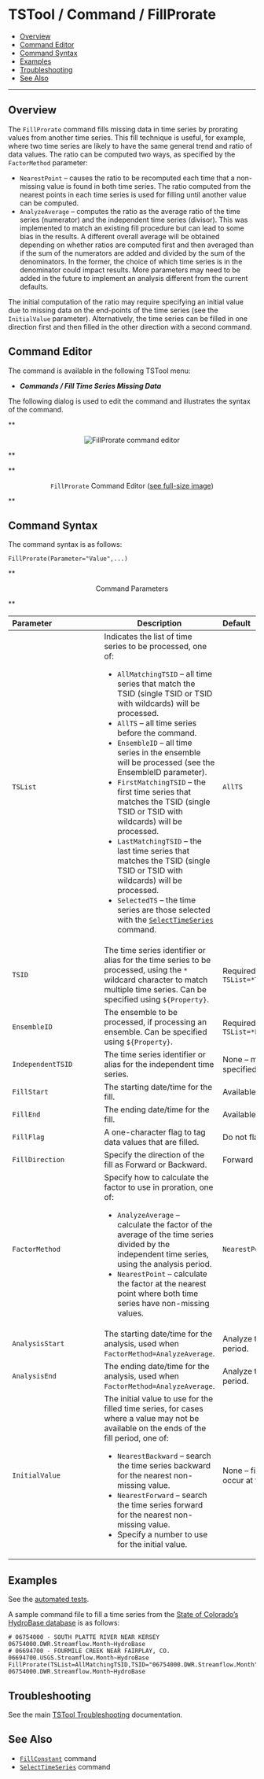 # TSTool / Command / FillProrate #

*   [Overview](#overview)
*   [Command Editor](#command-editor)
*   [Command Syntax](#command-syntax)
*   [Examples](#examples)
*   [Troubleshooting](#troubleshooting)
*   [See Also](#see-also)

-------------------------

## Overview ##

The `FillProrate` command fills missing
data in time series by prorating values from another time series.
This fill technique is useful, for example, where two time series are likely
to have the same general trend and ratio of data values.
The ratio can be computed two ways, as specified by the `FactorMethod` parameter:

*   `NearestPoint` – causes the ratio to be recomputed each time that a non-missing
    value is found in both time series.
    The ratio computed from the nearest points in each time series is used for filling until another value can be computed.
*   `AnalyzeAverage` – computes the ratio as the average ratio of the time
    series (numerator) and the independent time series (divisor).
    This was implemented to match an existing fill procedure but can lead to some bias in the results.
    A different overall average will be obtained depending on whether
    ratios are computed first and then averaged than if the sum of the
    numerators are added and divided by the sum of the denominators.
    In the former, the choice of which time series is in the denominator could impact results.
    More parameters may need to be added in the future to implement an analysis different from the current defaults.

The initial computation of the ratio may require specifying an initial value
due to missing data on the end-points of the time series (see the `InitialValue` parameter).
Alternatively, the time series can be filled in one direction first and then filled in the other direction with a second command.

## Command Editor ##

The command is available in the following TSTool menu:

*   ***Commands / Fill Time Series Missing Data***

The following dialog is used to edit the command and illustrates the syntax of the command.

**<p style="text-align: center;">
![FillProrate command editor](FillProrate.png)
</p>**

**<p style="text-align: center;">
`FillProrate` Command Editor (<a href="../FillProrate.png">see full-size image</a>)
</p>**

## Command Syntax ##

The command syntax is as follows:

```text
FillProrate(Parameter="Value",...)
```
**<p style="text-align: center;">
Command Parameters
</p>**

|**Parameter**&nbsp;&nbsp;&nbsp;&nbsp;&nbsp;&nbsp;&nbsp;&nbsp;&nbsp;&nbsp;&nbsp;&nbsp;&nbsp;&nbsp;&nbsp;&nbsp;&nbsp;&nbsp;&nbsp;&nbsp;&nbsp;|**Description**|**Default**&nbsp;&nbsp;&nbsp;&nbsp;&nbsp;&nbsp;&nbsp;&nbsp;&nbsp;&nbsp;&nbsp;&nbsp;&nbsp;&nbsp;&nbsp;&nbsp;&nbsp;&nbsp;&nbsp;&nbsp;&nbsp;&nbsp;&nbsp;&nbsp;&nbsp;&nbsp;&nbsp;|
|--------------|-----------------|-----------------|
|`TSList`|Indicates the list of time series to be processed, one of:<br><ul><li>`AllMatchingTSID` – all time series that match the TSID (single TSID or TSID with wildcards) will be processed.</li><li>`AllTS` – all time series before the command.</li><li>`EnsembleID` – all time series in the ensemble will be processed (see the EnsembleID parameter).</li><li>`FirstMatchingTSID` – the first time series that matches the TSID (single TSID or TSID with wildcards) will be processed.</li><li>`LastMatchingTSID` – the last time series that matches the TSID (single TSID or TSID with wildcards) will be processed.</li><li>`SelectedTS` – the time series are those selected with the [`SelectTimeSeries`](../SelectTimeSeries/SelectTimeSeries.md) command.</li></ul> | `AllTS` |
|`TSID`|The time series identifier or alias for the time series to be processed, using the `*` wildcard character to match multiple time series.  Can be specified using `${Property}`.|Required if `TSList=*TSID`|
|`EnsembleID`|The ensemble to be processed, if processing an ensemble. Can be specified using `${Property}`.|Required if `TSList=*EnsembleID`|
|`IndependentTSID`|The time series identifier or alias for the independent time series.|None – must be specified.|
|`FillStart`|The starting date/time for the fill.|Available period.|
|`FillEnd`|The ending date/time for the fill.|Available period.|
|`FillFlag`|A one-character flag to tag data values that are filled.|Do not flag filled data.|
|`FillDirection`|Specify the direction of the fill as Forward or Backward.|Forward|
|`FactorMethod`|Specify how to calculate the factor to use in proration, one of:<ul><li>`AnalyzeAverage` – calculate the factor of the average of the time series divided by the independent time series, using the analysis period.</li><li>`NearestPoint` – calculate the factor at the nearest point where both time series have non-missing values.|`NearestPoint`|
|`AnalysisStart`|The starting date/time for the analysis, used when `FactorMethod=AnalyzeAverage`.|Analyze the full period.|
|`AnalysisEnd`|The ending date/time for the analysis, used when `FactorMethod=AnalyzeAverage`.|Analyze the full period.|
|`InitialValue`|The initial value to use for the filled time series, for cases where a value may not be available on the ends of the fill period, one of:<ul><li>`NearestBackward` – search the time series backward for the nearest non-missing value.</li><li>`NearestForward` – search the time series forward for the nearest non-missing value.</li><li>Specify a number to use for the initial value.|None – filling will not occur at the end.|

## Examples ##

See the [automated tests](https://github.com/OpenCDSS/cdss-app-tstool-test/tree/master/test/commands/FillProrate).

A sample command file to fill a time series from the [State of Colorado’s HydroBase database](../../datastore-ref/CO-HydroBase/CO-HydroBase.md)
is as follows:

```text
# 06754000 - SOUTH PLATTE RIVER NEAR KERSEY
06754000.DWR.Streamflow.Month~HydroBase
# 06694700 - FOURMILE CREEK NEAR FAIRPLAY, CO.
06694700.USGS.Streamflow.Month~HydroBase
FillProrate(TSList=AllMatchingTSID,TSID="06754000.DWR.Streamflow.Month",IndependentTSID="06694700.USGS.Streamflow.Month",FillDirection=Forward,InitialValue=0)
06754000.DWR.Streamflow.Month~HydroBase
```

## Troubleshooting ##

See the main [TSTool Troubleshooting](../../troubleshooting/troubleshooting.md) documentation.

## See Also ##

*   [`FillConstant`](../FillConstant/FillConstant.md) command
*   [`SelectTimeSeries`](../SelectTimeSeries/SelectTimeSeries.md) command
